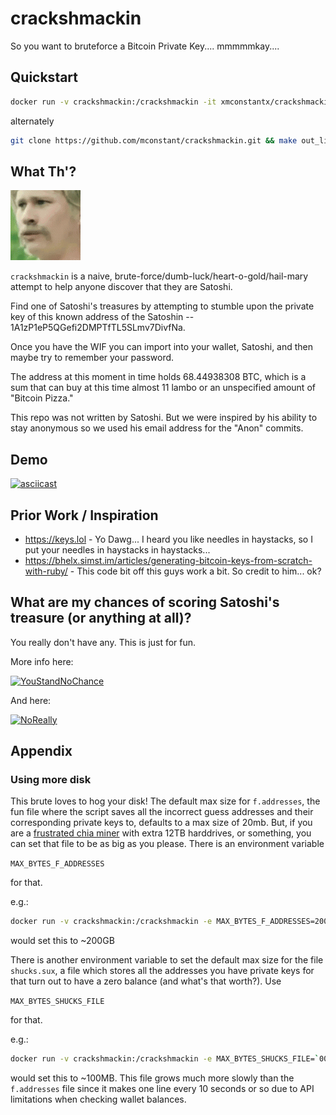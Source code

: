 # crackshmackin 

So you want to bruteforce a Bitcoin Private Key.... mmmmmkay....

## Quickstart
```sh
docker run -v crackshmackin:/crackshmackin -it xmconstantx/crackshmackin
```

alternately
```sh
git clone https://github.com/mconstant/crackshmackin.git && make out_like_a_bandit
```

## What Th'? 
![WTF](./816523389795434517.gif) 

`crackshmackin` is a naive, brute-force/dumb-luck/heart-o-gold/hail-mary attempt to help anyone discover that they are Satoshi.

Find one of Satoshi's treasures by attempting to stumble upon the private key of this known address of the Satoshin -- 1A1zP1eP5QGefi2DMPTfTL5SLmv7DivfNa.

Once you have the WIF you can import into your wallet, Satoshi, and then maybe try to remember your password. 

The address at this moment in time holds 68.44938308 BTC, which is a sum that can buy at this time almost 11 lambo or an unspecified amount of "Bitcoin Pizza."

This repo was not written by Satoshi. But we were inspired by his ability to stay anonymous so we used his email address for the "Anon" commits.

## Demo

[![asciicast](https://asciinema.org/a/SQzhtgbPwIeJ4CZhFwbLRPURh.png)](https://asciinema.org/a/SQzhtgbPwIeJ4CZhFwbLRPURh)

## Prior Work / Inspiration

- https://keys.lol - Yo Dawg... I heard you like needles in haystacks, so I put your needles in haystacks in haystacks...
- https://bhelx.simst.im/articles/generating-bitcoin-keys-from-scratch-with-ruby/ - This code bit off this guys work a bit. So credit to him... ok?

## What are my chances of scoring Satoshi's treasure (or anything at all)?

You really don't have any. This is just for fun.

More info here: 

[![YouStandNoChance](https://img.youtube.com/vi/S9JGmA5_unY/0.jpg)](https://www.youtube.com/watch?v=S9JGmA5_unY)

And here:

[![NoReally](https://img.youtube.com/vi/lPqFTbGyq8I/0.jpg)](https://www.youtube.com/watch?v=lPqFTbGyq8I&t=1s)


## Appendix

### Using more disk

This brute loves to hog your disk! The default max size for `f.addresses`, the fun file where the script saves all the incorrect guess addresses and their corresponding private keys to, defaults to a max size of 20mb. But, if you are a [frustrated chia miner](https://www.reddit.com/r/chia/comments/n3948d/i_have_made_a_decision_to_stop_mining/) with extra 12TB harddrives, or something, you can set that file to be as big as you please. There is an environment variable 

`MAX_BYTES_F_ADDRESSES` 

for that.

e.g.:

```sh
docker run -v crackshmackin:/crackshmackin -e MAX_BYTES_F_ADDRESSES=200000000000 -it xmconstantx/crackshmackin
```

would set this to ~200GB

There is another environment variable to set the default max size for the file `shucks.sux`, a file which stores all the addresses you have private keys for that turn out to have a zero balance (and what's that worth?). Use

`MAX_BYTES_SHUCKS_FILE`

for that.

e.g.:

```sh
docker run -v crackshmackin:/crackshmackin -e MAX_BYTES_SHUCKS_FILE=`00000000 -it xmconstantx/crackshmackin
```

would set this to ~100MB. This file grows much more slowly than the `f.addresses` file since it makes one line every 10 seconds or so due to API limitations when checking wallet balances.

